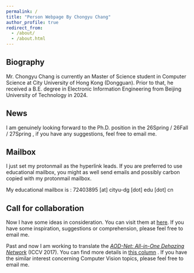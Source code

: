 ```yaml
---
permalink: /
title: "Person Webpage By Chongyu Chang"
author_profile: true
redirect_from: 
  - /about/
  - /about.html
---
```


## Biography

Mr. Chongyu Chang is currently an Master of Science student in Computer Science at City University of Hong Kong (Dongguan). Prior to that, he received a B.E. degree in Electronic Information Engineering from Beijing University of Technology in 2024.

## News

I am genuinely looking forward to the Ph.D. position in the 26Spring / 26Fall / 27Spring , if you have any suggestions, feel free to email me.

## Mailbox 

I just set my protonmail as the hyperlink leads. If you are preferred to use educational mailbox, you might as well send emails and possibly carbon copied with my protonmail mailbox.

My educational mailbox is : 72403895 [at] cityu-dg [dot] edu [dot] cn

## Call for collaboration

Now I have some ideas in consideration. You can visit them at [here](/_pages/ideas.md). If you have some inspiration, suggestions or comprehension, please feel free to email me.

Past and now I am working to translate the [*AOD-Net: All-in-One Dehazing Network*](https://ieeexplore.ieee.org/document/8237773/) (ICCV 2017). You can find more details in [this column](/_pages/translations.md) . If you have the similar interest concerning Computer Vision topics, please feel free to email me.